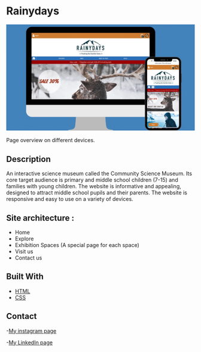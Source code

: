 # Rainydays

![image](https://raw.githubusercontent.com/Noroff-FEU-Assignments/cross-course-project-bushrakalaji/main/images/1C09B558-D1F0-4E57-8757-6CF4D4F2814A_1_105_c.jpeg?token=GHSAT0AAAAAABTWW3GZ4MKR6J5WORTKAR2CYVDWQ7Q)

Page overview on different devices.

## Description

An interactive science museum called the Community Science Museum.
Its core target audience is primary and middle school children (7-15) and families with young children.
The website is informative and appealing, designed to attract middle school pupils and their parents. 
The website is responsive and easy to use on a variety of devices.

## Site architecture :

- Home 
- Explore
- Exhibition Spaces (A special page for each space)
- Visit us
- Contact us


## Built With

- [HTML](https://html.com/)
- [CSS](https://css.com/)


## Contact

-[My instagram page](https://www.instagram.com/bushra_00/)

-[My LinkedIn page](https://www.linkedin.com/in/bushra-kalaji-6775a921a/)

